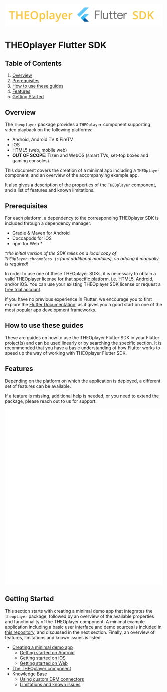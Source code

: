 <img src="https://github.com/THEOplayer/flutter-theoplayer-sdk/blob/main/doc/theoplayer_flutter_sdk_logo.png">

# THEOplayer Flutter SDK

## Table of Contents

1. [Overview](#overview)
2. [Prerequisites](#prerequisites)
3. [How to use these guides](#how-to-use-these-guides)
4. [Features](#features)
5. [Getting Started](#getting-started)

## Overview

The `theoplayer` package provides a `THEOplayer` component supporting video playback on the
following platforms:

- Android, Android TV & FireTV
- iOS 
- HTML5 (web, mobile web)
- **OUT OF SCOPE**: Tizen and WebOS (smart TVs, set-top boxes and gaming consoles).

This document covers the creation of a minimal app including a `THEOplayer` component,
and an overview of the accompanying example app.

It also gives a description of the properties of the `THEOplayer` component, and
a list of features and known limitations.

## Prerequisites
For each platform, a dependency to the corresponding THEOplayer SDK is included through a dependency manager:

- Gradle & Maven for Android
- Cocoapods for iOS
- npm for Web *

*_the initial version of the SDK relies on a local copy of `THEOplayer.chromeless.js` (and additional modules), so adding it manually is required!_

In order to use one of these THEOplayer SDKs, it is necessary to obtain a valid THEOplayer license for that specific platform,
i.e. HTML5, Android, and/or iOS. You can use your existing THEOplayer SDK license or request a
[free trial account](https://www.theoplayer.com/free-trial-theoplayer?hsLang=en-us).

If you have no previous experience in Flutter, we encourage you to first explore the
[Flutter Documentation](https://docs.flutter.dev/),
as it gives you a good start on one of the most popular app development frameworks.

## How to use these guides

These are guides on how to use the THEOplayer Flutter SDK in your Flutter project(s) and can be used
linearly or by searching the specific section. It is recommended that you have a basic understanding of how
Flutter works to speed up the way of working with THEOplayer Flutter SDK.

## Features

Depending on the platform on which the application is deployed, a different set of features can be available.

If a feature is missing, additional help is needed, or you need to extend the package,
please reach out to us for support.

<img src="https://github.com/THEOplayer/flutter-theoplayer-sdk/blob/main/doc/features.svg">


## Getting Started

This section starts with creating a minimal demo app that integrates the `theoplayer` package,
followed by an overview of the available properties and functionality of the THEOplayer component.
A minimal example application including a basic user interface and demo sources is included in [this repository](./flutter_theoplayer_sdk/example),
and discussed in the next section. Finally, an overview of features, limitations and known issues is listed.

- [Creating a minimal demo app](https://github.com/THEOplayer/flutter-theoplayer-sdk/blob/main/doc/creating-minimal-app.md)
    - [Getting started on Android](https://github.com/THEOplayer/flutter-theoplayer-sdk/blob/main/doc/creating-minimal-app.md#getting-started-on-android)
    - [Getting started on iOS](https://github.com/THEOplayer/flutter-theoplayer-sdk/blob/main/doc/creating-minimal-app.md#getting-started-on-ios)
    - [Getting started on Web](https://github.com/THEOplayer/flutter-theoplayer-sdk/blob/main/doc/creating-minimal-app.md#getting-started-on-web)
- [The THEOplayer component](https://github.com/THEOplayer/flutter-theoplayer-sdk/blob/main/doc/theoplayer-component.md)
- Knowledge Base
  - [Using custom DRM connectors](https://github.com/THEOplayer/flutter-theoplayer-sdk/blob/main/doc/custom_drm.md)
  - [Limitations and known issues](https://github.com/THEOplayer/flutter-theoplayer-sdk/blob/main/doc/limitations.md)